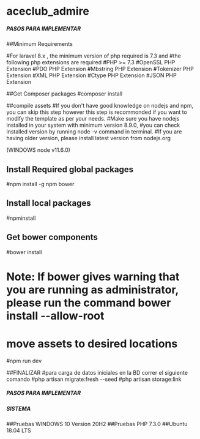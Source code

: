 # aceclub_admire



##### PASOS PARA IMPLEMENTAR #####

##Minimum Requirements

#For laravel 8.x , the minimum version of php required is 7.3 and
#the following php extensions are required
#PHP >= 7.3
#OpenSSL PHP Extension
#PDO PHP Extension
#Mbstring PHP Extension
#Tokenizer PHP Extension
#XML PHP Extension
#Ctype PHP Extension
#JSON PHP Extension

##Get Composer packages
#composer install

##compile assets
#If you don't have good knowledge on nodejs and npm, you can skip this step however this step is recommonded if you want to modify the template as per your needs.
#Make sure you have nodejs installed in your system with minimum version 8.9.0,
#you can check installed version by running node -v command in terminal.
#If you are having older version, please install latest version from nodejs.org

(WINDOWS node v11.6.0)

## Install Required global packages 
#npm install -g npm bower
## Install local packages 
#npminstall
## Get bower components 
#bower install
# Note: If bower gives warning that you are running as administrator, please run the command bower install --allow-root
# move assets to desired locations 
#npm run dev

##FINALIZAR
#para carga de datos iniciales en la BD correr el siguiente comando
#php artisan migrate:fresh --seed
#php artisan storage:link

##### PASOS PARA IMPLEMENTAR #####

##### SISTEMA #####
##Pruebas WINDOWS 10 Version 20H2
##Pruebas PHP 7.3.0
##Ubuntu 18.04 LTS
